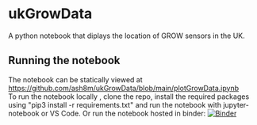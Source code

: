 # ukGrowData

A python notebook that diplays the location of GROW sensors in the UK.

## Running the notebook
The notebook can be statically viewed at https://github.com/ash8m/ukGrowData/blob/main/plotGrowData.ipynb \
To run the notebook locally , clone the repo, install the required packages using "pip3 install -r requirements.txt" and run the notebook with jupyter-notebook or VS Code.
Or run the notebook hosted in binder:
[![Binder](https://mybinder.org/badge_logo.svg)](https://mybinder.org/v2/gh/ash8m/ukGrowData/HEAD?labpath=plotGrowData.ipynb)
